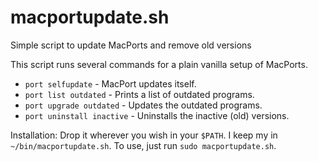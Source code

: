 macportupdate.sh
================

Simple script to update MacPorts and remove old versions

This script runs several commands for a plain vanilla setup of MacPorts.

* `port selfupdate` - MacPort updates itself.
* `port list outdated` - Prints a list of outdated programs.
* `port upgrade outdated` - Updates the outdated programs.
* `port uninstall inactive` - Uninstalls the inactive (old) versions.

Installation: Drop it wherever you wish in your `$PATH`. I keep my in `~/bin/macportupdate.sh`.
To use, just run `sudo macportupdate.sh`.
